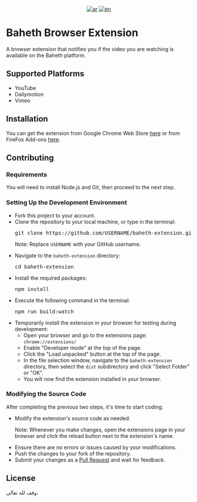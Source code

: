 <div align="center">

  [![ar](https://img.shields.io/badge/lang-ar-brightgreen.svg)](README.md)
  [![en](https://img.shields.io/badge/lang-en-red.svg)](README.en.md)

</div>

<h1>Baheth Browser Extension</h1>

<p>A browser extension that notifies you if the video you are watching is available on the Baheth platform.</p>

<h2>Supported Platforms</h2>

<ul>
  <li>YouTube</li>
  <li>Dailymotion</li>
  <li>Vimeo</li>
</ul>

<h2>Installation</h2>

<p>You can get the extension from Google Chrome Web Store <a href="https://chromewebstore.google.com/detail/ijdjnkiocmodojidknkpajajbpghhacl">here</a> or from FireFox Add-ons <a href="https://addons.mozilla.org/en-US/firefox/addon/baheth-%D8%A8%D8%A7%D8%AD%D8%AB">here</a>.<p>

<h2>Contributing</h2>

<h3>Requirements</h3>

<p>You will need to install Node.js and Git, then proceed to the next step.</p>

<h3>Setting Up the Development Environment</h3>

<ul>
  <li>Fork this project to your account.</li>
  <li>Clone the repository to your local machine, or type in the terminal:</li>

  <pre>git clone https://github.com/USERNAME/baheth-extension.git</pre>

  <p>Note: Replace <code>USERNAME</code> with your GitHub username.</p>

  <li>Navigate to the <code>baheth-extension</code> directory:</li>
      
  <pre>cd baheth-extension</pre>
      
  <li>Install the required packages:</li>

  <pre>npm install</pre>

  <li>Execute the following command in the terminal:</li>

  <pre>npm run build:watch</pre>

  <li>Temporarily install the extension in your browser for testing during development:
    <ul>
      <li>Open your browser and go to the extensions page: <code>chrome://extensions/</code></li>
      <li>Enable "Developer mode" at the top of the page.</li>
      <li>Click the "Load unpacked" button at the top of the page.</li>
      <li>In the file selection window, navigate to the <code>baheth-extension</code> directory, then select the <code>dist</code> subdirectory and click "Select Folder" or "OK".</li>
      <li>You will now find the extension installed in your browser.</li>
    </ul>
  </li>
</ul>

<h3>Modifying the Source Code</h3>

<p>After completing the previous two steps, it's time to start coding.</p>

<ul>
  <li>
    Modify the extension's source code as needed.
    <p>Note: Whenever you make changes, open the extensions page in your browser and click the reload button next to the extension's name.</p>
  </li>
  <li>Ensure there are no errors or issues caused by your modifications.</li>
  <li>Push the changes to your fork of the repository.</li>
  <li>Submit your changes as a <a href="https://github.com/ieasybooks/baheth-extension/pulls">Pull Request</a> and wait for feedback.</li>
</ul>

<h2>License</h2>

<p>وقف لله تعالى.</p>
